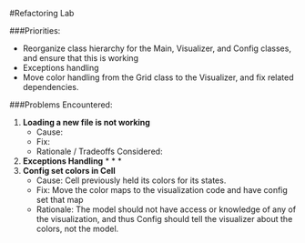 #Refactoring Lab

###Priorities:
 * Reorganize class hierarchy for the Main, Visualizer, and Config classes, and ensure that this is working
 * Exceptions handling
 * Move color handling from the Grid class to the Visualizer, and fix related dependencies.
 
###Problems Encountered:
1. **Loading a new file is not working**
   * Cause:
   * Fix: 
   * Rationale / Tradeoffs Considered:
2. **Exceptions Handling**
   *
   *
   *
3. **Config set colors in Cell**
   * Cause: Cell previously held its colors for its states.
   * Fix: Move the color maps to the visualization code and have config set that map
   * Rationale: The model should not have access or knowledge of any of the visualization, and thus
   Config should tell the visualizer about the colors, not the model.
   